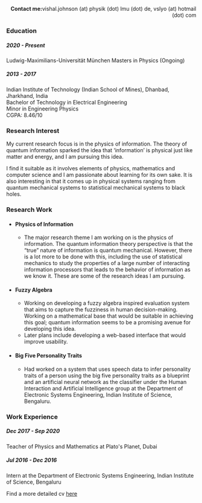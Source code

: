 <p style="text-align: right;"><b>Contact me:</b>vishal.johnson (at) physik (dot) lmu (dot) de, vslyo (at) hotmail (dot) com</p>

### Education
##### 2020 - Present
Ludwig-Maximilians-Universität München
Masters in Physics
(Ongoing)

##### 2013 - 2017
Indian Institute of Technology (Indian School of Mines), Dhanbad, Jharkhand, India  
Bachelor of Technology in Electrical Engineering  
Minor in Engineering Physics  
CGPA: 8.46/10  

### Research Interest
My current research focus is in the physics of information. The theory of quantum information sparked the idea that ‘information’ is physical just like matter and energy, and I am pursuing this idea.

I find it suitable as it involves elements of physics, mathematics and computer science and I am passionate about learning for its own sake. It is also interesting in that it comes up in physical systems ranging from quantum mechanical systems to statistical mechanical systems to black holes.

### Research Work
* #### Physics of Information
  * The major research theme I am working on is the physics of information. The quantum information theory perspective is that the “true” nature of information is quantum mechanical. However, there is a lot more to be done with this, including the use of statistical mechanics to study the properties of a large number of interacting information processors that leads to the behavior of information as we know it. These are some of the research ideas I am pursuing.
* #### Fuzzy Algebra
  * Working on developing a fuzzy algebra inspired evaluation system that aims to capture the fuzziness in human decision-making. Working on a mathematical base that would be suitable in achieving this goal; quantum information seems to be a promising avenue for developing this idea.
  * Later plans include developing a web-based interface that would improve usability.
* #### Big Five Personality Traits
  * Had worked on a system that uses speech data to infer personality traits of a person using the big five personality traits as a blueprint and an artificial neural network as the classifier under the Human Interaction and Artificial Intelligence group at the Department of Electronic Systems Engineering, Indian Institute of Science, Bengaluru.

### Work Experience
##### Dec 2017 - Sep 2020
Teacher of Physics and Mathematics at Plato's Planet, Dubai

##### Jul 2016 - Dec 2016
Intern at the Department of Electronic Systems Engineering, Indian Institute of Science, Bengaluru

Find a more detailed cv [here](cv.pdf)
